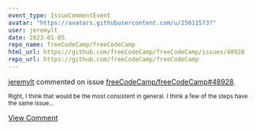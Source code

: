 ```yaml
---
event_type: IssueCommentEvent
avatar: "https://avatars.githubusercontent.com/u/25011573?"
user: jeremylt
date: 2023-01-05
repo_name: freeCodeCamp/freeCodeCamp
html_url: https://github.com/freeCodeCamp/freeCodeCamp/issues/48928
repo_url: https://github.com/freeCodeCamp/freeCodeCamp
---
```


<a href='https://github.com/jeremylt' target='_blank'>jeremylt</a> commented on issue <a href='https://github.com/freeCodeCamp/freeCodeCamp/issues/48928' target='_blank'>freeCodeCamp/freeCodeCamp#48928</a>.

<small>Right, I think that would be the most consistent in general. I think a few of the steps have the same issue...</small>

<a href='https://github.com/freeCodeCamp/freeCodeCamp/issues/48928' target='_blank'>View Comment</a>
